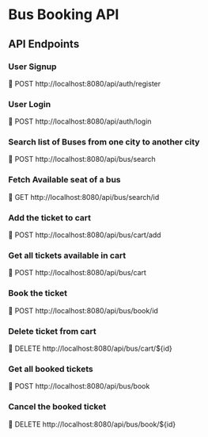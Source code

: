 # Bus Booking API

## API Endpoints

### User Signup
🔗 POST http://localhost:8080/api/auth/register

### User Login
🔗 POST http://localhost:8080/api/auth/login

### Search list of Buses from one city to another city
🔗 POST http://localhost:8080/api/bus/search

### Fetch Available seat of a bus
🔗 GET http://localhost:8080/api/bus/search/id

### Add the ticket to cart
🔗 POST http://localhost:8080/api/bus/cart/add

### Get all tickets available in cart
🔗 POST http://localhost:8080/api/bus/cart

### Book the ticket
🔗 POST http://localhost:8080/api/bus/book/id

### Delete ticket from cart
🔗 DELETE http://localhost:8080/api/bus/cart/${id}

### Get all booked tickets
🔗 POST http://localhost:8080/api/bus/book

### Cancel the booked ticket
🔗 DELETE http://localhost:8080/api/bus/book/${id}
